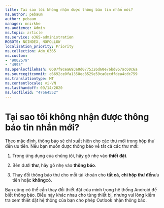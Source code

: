 ```yaml
---
title: Tại sao tôi không nhận được thông báo tin nhắn mới?
ms.author: pebaum
author: pebaum
manager: mnirkhe
ms.audience: Admin
ms.topic: article
ms.service: o365-administration
ROBOTS: NOINDEX, NOFOLLOW
localization_priority: Priority
ms.collection: Adm_O365
ms.custom:
- "9002579"
- "4995"
ms.openlocfilehash: 0607f9cea693e0d0775326d60e76bd867ac60c6a
ms.sourcegitcommit: c6692ce0fa1358ec3529e59ca0ecdfdea4cdc759
ms.translationtype: MT
ms.contentlocale: vi-VN
ms.lasthandoff: 09/14/2020
ms.locfileid: "47664552"
---
```

# <a name="why-dont-i-get-new-message-notifications"></a>Tại sao tôi không nhận được thông báo tin nhắn mới?

Theo mặc định, thông báo sẽ chỉ xuất hiện cho các thư mới trong hộp thư đến ưu tiên. Nếu bạn muốn được thông báo về tất cả các thư mới:

1. Trong ứng dụng của chúng tôi, hãy gõ nhẹ vào **thiết đặt**.

2. Bên dưới **thư**, hãy gõ nhẹ vào **thông báo**.

3. Thay đổi thông báo thư cho mỗi tài khoản cho **tất cả**, **chỉ hộp thư đến**ưu tiên hoặc **không**có.

Bạn cũng có thể cần thay đổi thiết đặt của mình trong hệ thống Android để biết thông báo. Điều này khác nhau cho từng thiết bị, nhưng vui lòng kiểm tra xem thiết đặt hệ thống của bạn cho phép Outlook nhận thông báo.
